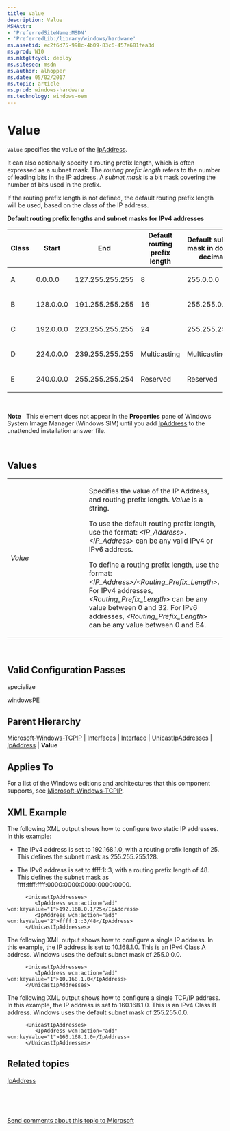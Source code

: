 ```yaml
---
title: Value
description: Value
MSHAttr:
- 'PreferredSiteName:MSDN'
- 'PreferredLib:/library/windows/hardware'
ms.assetid: ec2f6d75-998c-4b09-83c6-457a681fea3d
ms.prod: W10
ms.mktglfcycl: deploy
ms.sitesec: msdn
ms.author: alhopper
ms.date: 05/02/2017
ms.topic: article
ms.prod: windows-hardware
ms.technology: windows-oem
---
```


# Value


`Value` specifies the value of the [IpAddress](microsoft-windows-tcpip-interfaces-interface-unicastipaddresses-ipaddress.md).

It can also optionally specify a routing prefix length, which is often expressed as a subnet mask. The *routing prefix length* refers to the number of leading bits in the IP address. A *subnet mask* is a bit mask covering the number of bits used in the prefix.

If the routing prefix length is not defined, the default routing prefix length will be used, based on the class of the IP address.

**Default routing prefix lengths and subnet masks for IPv4 addresses**

<table>
<colgroup>
<col width="20%" />
<col width="20%" />
<col width="20%" />
<col width="20%" />
<col width="20%" />
</colgroup>
<thead>
<tr class="header">
<th>Class</th>
<th>Start</th>
<th>End</th>
<th>Default routing prefix length</th>
<th>Default subnet mask in dotted decimal</th>
</tr>
</thead>
<tbody>
<tr class="odd">
<td><p>A</p></td>
<td><p>0.0.0.0</p></td>
<td><p>127.255.255.255</p></td>
<td><p>8</p></td>
<td><p>255.0.0.0</p></td>
</tr>
<tr class="even">
<td><p>B</p></td>
<td><p>128.0.0.0</p></td>
<td><p>191.255.255.255</p></td>
<td><p>16</p></td>
<td><p>255.255.0.0</p></td>
</tr>
<tr class="odd">
<td><p>C</p></td>
<td><p>192.0.0.0</p></td>
<td><p>223.255.255.255</p></td>
<td><p>24</p></td>
<td><p>255.255.255.0</p></td>
</tr>
<tr class="even">
<td><p>D</p></td>
<td><p>224.0.0.0</p></td>
<td><p>239.255.255.255</p></td>
<td><p>Multicasting</p></td>
<td><p>Multicasting</p></td>
</tr>
<tr class="odd">
<td><p>E</p></td>
<td><p>240.0.0.0</p></td>
<td><p>255.255.255.254</p></td>
<td><p>Reserved</p></td>
<td><p>Reserved</p></td>
</tr>
</tbody>
</table>

 

**Note**  
This element does not appear in the **Properties** pane of Windows System Image Manager (Windows SIM) until you add [IpAddress](microsoft-windows-tcpip-interfaces-interface-unicastipaddresses-ipaddress.md) to the unattended installation answer file.

 

## Values


<table>
<colgroup>
<col width="50%" />
<col width="50%" />
</colgroup>
<tbody>
<tr class="odd">
<td><p><em>Value</em></p></td>
<td><p>Specifies the value of the IP Address, and routing prefix length. <em>Value</em> is a string.</p>
<p>To use the default routing prefix length, use the format: <em>&lt;IP_Address&gt;</em>. <em>&lt;IP_Address&gt;</em> can be any valid IPv4 or IPv6 address.</p>
<p>To define a routing prefix length, use the format: <em>&lt;IP_Address&gt;/&lt;Routing_Prefix_Length&gt;</em>. For IPv4 addresses, <em>&lt;Routing_Prefix_Length&gt;</em> can be any value between 0 and 32. For IPv6 addresses, <em>&lt;Routing_Prefix_Length&gt;</em> can be any value between 0 and 64.</p></td>
</tr>
</tbody>
</table>

 

## Valid Configuration Passes


specialize

windowsPE

## Parent Hierarchy


[Microsoft-Windows-TCPIP](microsoft-windows-tcpip.md) | [Interfaces](microsoft-windows-tcpip-interfaces.md) | [Interface](microsoft-windows-tcpip-interfaces-interface.md) | [UnicastIpAddresses](microsoft-windows-tcpip-interfaces-interface-unicastipaddresses.md) | [IpAddress](microsoft-windows-tcpip-interfaces-interface-unicastipaddresses-ipaddress.md) | **Value**

## Applies To


For a list of the Windows editions and architectures that this component supports, see [Microsoft-Windows-TCPIP](microsoft-windows-tcpip.md).

## XML Example


The following XML output shows how to configure two static IP addresses. In this example:

-   The IPv4 address is set to 192.168.1.0, with a routing prefix length of 25. This defines the subnet mask as 255.255.255.128.

-   The IPv6 address is set to ffff:1::3, with a routing prefix length of 48. This defines the subnet mask as ffff:ffff:ffff:0000:0000:0000:0000:0000.

``` syntax
      <UnicastIpAddresses>
         <IpAddress wcm:action="add" wcm:keyValue="1">192.168.0.1/25</IpAddress> 
         <IpAddress wcm:action="add" wcm:keyValue="2">ffff:1::3/48</IpAddress> 
      </UnicastIpAddresses>
```

The following XML output shows how to configure a single IP address. In this example, the IP address is set to 10.168.1.0. This is an IPv4 Class A address. Windows uses the default subnet mask of 255.0.0.0.

``` syntax
      <UnicastIpAddresses>
         <IpAddress wcm:action="add" wcm:keyValue="1">10.168.1.0</IpAddress> 
      </UnicastIpAddresses>
```

The following XML output shows how to configure a single TCP/IP address. In this example, the IP address is set to 160.168.1.0. This is an IPv4 Class B address. Windows uses the default subnet mask of 255.255.0.0.

``` syntax
      <UnicastIpAddresses>
         <IpAddress wcm:action="add" wcm:keyValue="1">160.168.1.0</IpAddress> 
      </UnicastIpAddresses>
```

## Related topics


[IpAddress](microsoft-windows-tcpip-interfaces-interface-unicastipaddresses-ipaddress.md)

 

 

[Send comments about this topic to Microsoft](mailto:wsddocfb@microsoft.com?subject=Documentation%20feedback%20%5Bp_unattend\p_unattend%5D:%20Value%20%20RELEASE:%20%2810/3/2016%29&body=%0A%0APRIVACY%20STATEMENT%0A%0AWe%20use%20your%20feedback%20to%20improve%20the%20documentation.%20We%20don't%20use%20your%20email%20address%20for%20any%20other%20purpose,%20and%20we'll%20remove%20your%20email%20address%20from%20our%20system%20after%20the%20issue%20that%20you're%20reporting%20is%20fixed.%20While%20we're%20working%20to%20fix%20this%20issue,%20we%20might%20send%20you%20an%20email%20message%20to%20ask%20for%20more%20info.%20Later,%20we%20might%20also%20send%20you%20an%20email%20message%20to%20let%20you%20know%20that%20we've%20addressed%20your%20feedback.%0A%0AFor%20more%20info%20about%20Microsoft's%20privacy%20policy,%20see%20http://privacy.microsoft.com/default.aspx. "Send comments about this topic to Microsoft")





